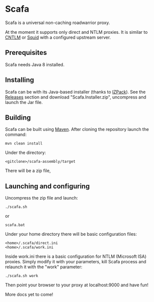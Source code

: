 # Scafa
Scafa is a universal non-caching roadwarrior proxy.

At the moment it supports only direct and NTLM proxies.
It is similar to <a href="http://cntlm.sourceforge.net/">CNTLM</a> or <a href="http://www.squid-cache.org/">Squid</a>
with a configured upstream server.

## Prerequisites
Scafa needs Java 8 installed.

## Installing
Scafa can be with its Java-based installer (thanks to <a href="http://izpack.org/">IZPack</a>). See the <a href="https://github.com/apetrelli/scafa/releases">Releases</a> section and download "Scafa.Installer.zip", uncompress and launch the Jar file.

## Building
Scafa can be built using <a href="http://maven.apache.org/">Maven</a>.
After cloning the repository launch the command:

    mvn clean install

Under the directory:

    <gitclone>/scafa-assembly/target

There will be a zip file,


## Launching and configuring

Uncompress the zip file and launch:

    ./scafa.sh

or

    scafa.bat

Under your home directory there will be basic configuration files:

    <home>/.scafa/direct.ini
    <home>/.scafa/work.ini

Inside work.ini there is a basic configuration for NTLM (Microsoft ISA) proxies. Simply modify it with your
parameters, kill Scafa process and relaunch it with the "work" parameter:

    ./scafa.sh work

Then point your browser to your proxy at localhost:9000 and have fun!

More docs yet to come!
